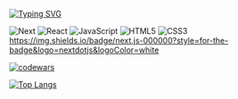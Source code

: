 [![Typing SVG](https://readme-typing-svg.herokuapp.com?color=%2336BCF7&lines=Hello,+I'm+Sergey.+Web-delevoper)](https://git.io/typing-svg)

![Next](https://img.shields.io/badge/next.js-000000?style=for-the-badge&logo=nextdotjs&logoColor=white
)
![React](https://img.shields.io/badge/react-%2320232a.svg?style=for-the-badge&logo=react&logoColor=%2361DAFB)
![JavaScript](https://img.shields.io/badge/javascript-%23323330.svg?style=for-the-badge&logo=javascript&logoColor=%23F7DF1E)
![HTML5](https://img.shields.io/badge/html5-%23E34F26.svg?style=for-the-badge&logo=html5&logoColor=white)
![CSS3](https://img.shields.io/badge/css3-%231572B6.svg?style=for-the-badge&logo=css3&logoColor=white)
https://img.shields.io/badge/next.js-000000?style=for-the-badge&logo=nextdotjs&logoColor=white


[![codewars](https://www.codewars.com/users/7Sergey/badges/large)](https://www.codewars.com/users/7Sergey)   

[![Top Langs](https://github-readme-stats.vercel.app/api/top-langs/?username=anuraghazra&layout=compact)](https://github.com/anuraghazra/github-readme-stats)
